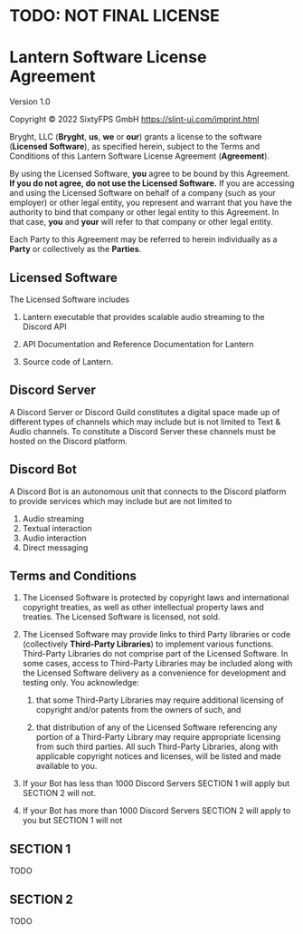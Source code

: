 # TODO: NOT FINAL LICENSE
# Lantern Software License Agreement

Version 1.0

Copyright © 2022 SixtyFPS GmbH <https://slint-ui.com/imprint.html>

Bryght, LLC (**Bryght**, **us**, **we** or **our**) grants a license to the
software (**Licensed Software**), as specified herein, subject to the Terms and
Conditions of this Lantern Software License Agreement (**Agreement**).

By using the Licensed Software, **you** agree to be bound by this Agreement.
**If you do not agree, do not use the Licensed Software.** If you are accessing
and using the Licensed Software on behalf of a company (such as your employer)
or other legal entity, you represent and warrant that you have the authority to
bind that company or other legal entity to this Agreement. In that case, **you**
and **your** will refer to that company or other legal entity.

Each Party to this Agreement may be referred to herein individually as a
**Party** or collectively as the **Parties**.

## Licensed Software

The Licensed Software includes

1. Lantern executable that provides scalable audio streaming to the Discord API

2. API Documentation and Reference Documentation for Lantern

3. Source code of Lantern.

## Discord Server
A Discord Server or Discord Guild constitutes a digital space made up of different types of channels which may
include but is not limited to Text & Audio channels. 
To constitute a Discord Server these channels must be hosted on the Discord platform.

## Discord Bot
A Discord Bot is an autonomous unit that connects to the Discord platform to provide services which may include but are not limited to
1. Audio streaming
2. Textual interaction
3. Audio interaction
4. Direct messaging

## Terms and Conditions

1. The Licensed Software is protected by copyright laws and international
   copyright treaties, as well as other intellectual property laws and
   treaties. The Licensed Software is licensed, not sold.

2. The Licensed Software may provide links to third Party libraries or code
   (collectively **Third-Party Libraries**) to implement various functions.
   Third-Party Libraries do not comprise part of the Licensed Software. In some
   cases, access to Third-Party Libraries may be included along with the
   Licensed Software delivery as a convenience for development and testing
   only. You acknowledge:

    1. that some Third-Party Libraries may require additional licensing of
       copyright and/or patents from the owners of such, and

    2. that distribution of any of the Licensed Software referencing any portion
       of a Third-Party Library may require appropriate licensing from such
       third parties. All such Third-Party Libraries, along with applicable
       copyright notices and licenses, will be listed and made available to
       you.

3. If your Bot has less than 1000 Discord Servers SECTION 1 will apply but SECTION 2 will not.

4. If your Bot has more than 1000 Discord Servers SECTION 2 will apply to you but SECTION 1 will not

## SECTION 1
TODO
## SECTION 2
TODO